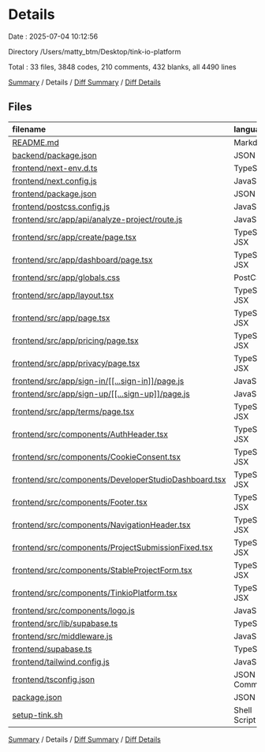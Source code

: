# Details

Date : 2025-07-04 10:12:56

Directory /Users/matty_btm/Desktop/tink-io-platform

Total : 33 files,  3848 codes, 210 comments, 432 blanks, all 4490 lines

[Summary](results.md) / Details / [Diff Summary](diff.md) / [Diff Details](diff-details.md)

## Files
| filename | language | code | comment | blank | total |
| :--- | :--- | ---: | ---: | ---: | ---: |
| [README.md](/README.md) | Markdown | 126 | 0 | 28 | 154 |
| [backend/package.json](/backend/package.json) | JSON | 28 | 0 | 0 | 28 |
| [frontend/next-env.d.ts](/frontend/next-env.d.ts) | TypeScript | 0 | 4 | 2 | 6 |
| [frontend/next.config.js](/frontend/next.config.js) | JavaScript | 9 | 1 | 1 | 11 |
| [frontend/package.json](/frontend/package.json) | JSON | 36 | 0 | 1 | 37 |
| [frontend/postcss.config.js](/frontend/postcss.config.js) | JavaScript | 5 | 0 | 0 | 5 |
| [frontend/src/app/api/analyze-project/route.js](/frontend/src/app/api/analyze-project/route.js) | JavaScript | 7 | 3 | 2 | 12 |
| [frontend/src/app/create/page.tsx](/frontend/src/app/create/page.tsx) | TypeScript JSX | 505 | 43 | 57 | 605 |
| [frontend/src/app/dashboard/page.tsx](/frontend/src/app/dashboard/page.tsx) | TypeScript JSX | 14 | 0 | 4 | 18 |
| [frontend/src/app/globals.css](/frontend/src/app/globals.css) | PostCSS | 7 | 0 | 1 | 8 |
| [frontend/src/app/layout.tsx](/frontend/src/app/layout.tsx) | TypeScript JSX | 27 | 0 | 2 | 29 |
| [frontend/src/app/page.tsx](/frontend/src/app/page.tsx) | TypeScript JSX | 30 | 4 | 5 | 39 |
| [frontend/src/app/pricing/page.tsx](/frontend/src/app/pricing/page.tsx) | TypeScript JSX | 308 | 8 | 26 | 342 |
| [frontend/src/app/privacy/page.tsx](/frontend/src/app/privacy/page.tsx) | TypeScript JSX | 211 | 4 | 24 | 239 |
| [frontend/src/app/sign-in/\[\[...sign-in\]\]/page.js](/frontend/src/app/sign-in/%5B%5B...sign-in%5D%5D/page.js) | JavaScript | 49 | 0 | 4 | 53 |
| [frontend/src/app/sign-up/\[\[...sign-up\]\]/page.js](/frontend/src/app/sign-up/%5B%5B...sign-up%5D%5D/page.js) | JavaScript | 51 | 0 | 4 | 55 |
| [frontend/src/app/terms/page.tsx](/frontend/src/app/terms/page.tsx) | TypeScript JSX | 220 | 9 | 25 | 254 |
| [frontend/src/components/AuthHeader.tsx](/frontend/src/components/AuthHeader.tsx) | TypeScript JSX | 37 | 3 | 7 | 47 |
| [frontend/src/components/CookieConsent.tsx](/frontend/src/components/CookieConsent.tsx) | TypeScript JSX | 220 | 9 | 25 | 254 |
| [frontend/src/components/DeveloperStudioDashboard.tsx](/frontend/src/components/DeveloperStudioDashboard.tsx) | TypeScript JSX | 838 | 58 | 93 | 989 |
| [frontend/src/components/Footer.tsx](/frontend/src/components/Footer.tsx) | TypeScript JSX | 84 | 4 | 6 | 94 |
| [frontend/src/components/NavigationHeader.tsx](/frontend/src/components/NavigationHeader.tsx) | TypeScript JSX | 66 | 3 | 6 | 75 |
| [frontend/src/components/ProjectSubmissionFixed.tsx](/frontend/src/components/ProjectSubmissionFixed.tsx) | TypeScript JSX | 168 | 14 | 24 | 206 |
| [frontend/src/components/StableProjectForm.tsx](/frontend/src/components/StableProjectForm.tsx) | TypeScript JSX | 147 | 3 | 12 | 162 |
| [frontend/src/components/TinkioPlatform.tsx](/frontend/src/components/TinkioPlatform.tsx) | TypeScript JSX | 221 | 16 | 27 | 264 |
| [frontend/src/components/logo.js](/frontend/src/components/logo.js) | JavaScript | 21 | 1 | 3 | 25 |
| [frontend/src/lib/supabase.ts](/frontend/src/lib/supabase.ts) | TypeScript | 231 | 14 | 29 | 274 |
| [frontend/src/middleware.js](/frontend/src/middleware.js) | JavaScript | 8 | 0 | 2 | 10 |
| [frontend/supabase.ts](/frontend/supabase.ts) | TypeScript | 0 | 0 | 1 | 1 |
| [frontend/tailwind.config.js](/frontend/tailwind.config.js) | JavaScript | 11 | 1 | 0 | 12 |
| [frontend/tsconfig.json](/frontend/tsconfig.json) | JSON with Comments | 28 | 0 | 1 | 29 |
| [package.json](/package.json) | JSON | 22 | 0 | 1 | 23 |
| [setup-tink.sh](/setup-tink.sh) | Shell Script | 113 | 8 | 9 | 130 |

[Summary](results.md) / Details / [Diff Summary](diff.md) / [Diff Details](diff-details.md)